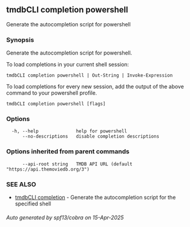 ## tmdbCLI completion powershell

Generate the autocompletion script for powershell

### Synopsis

Generate the autocompletion script for powershell.

To load completions in your current shell session:

	tmdbCLI completion powershell | Out-String | Invoke-Expression

To load completions for every new session, add the output of the above command
to your powershell profile.


```
tmdbCLI completion powershell [flags]
```

### Options

```
  -h, --help              help for powershell
      --no-descriptions   disable completion descriptions
```

### Options inherited from parent commands

```
      --api-root string   TMDB API URL (default "https://api.themoviedb.org/3")
```

### SEE ALSO

* [tmdbCLI completion](tmdbCLI_completion.md)	 - Generate the autocompletion script for the specified shell

###### Auto generated by spf13/cobra on 15-Apr-2025
